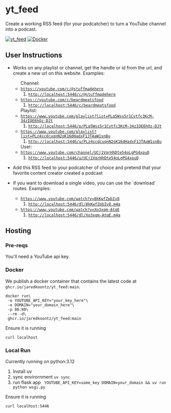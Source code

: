 # yt_feed

Create a working RSS feed (for your podcatcher) to turn a YouTube channel into a podcast.

[![yt_feed](https://github.com/jaredkoontz/yt_feed/actions/workflows/python-app.yml/badge.svg)](https://github.com/jaredkoontz/yt_feed/actions/workflows/python-app.yml)
[![Docker](https://github.com/jaredkoontz/yt_feed/actions/workflows/docker-publish.yml/badge.svg)](https://github.com/jaredkoontz/yt_feed/actions/workflows/docker-publish.yml)

## User Instructions

<ul>
    <li>
        <p>Works on any playlist or channel, get the handle or id from the url, and create a new url on
            this website. Examples:</p>
        <ul>
            Channel:
            <li><code><a href="https://youtube.com/c/@stuffmadehere">https://youtube.com/c/@stuffmadehere</a></code>
                <ol>
                    <li><code><a href="http://localhost:5446/c/@stuffmadehere">http://localhost:5446/c/@stuffmadehere</a></code></li>
                </ol>
            </li>
            <li><code><a href="https://youtube.com/c/beardmeatsfood">https://youtube.com/c/beardmeatsfood</a></code>
                <ol>
                    <li><code><a href="http://localhost:5446/c/beardmeatsfood">http://localhost:5446/c/beardmeatsfood</a></code></li>
                </ol>
            </li>
            Playlist:
            <li>
                <code><a href="https://www.youtube.com/playlist?list=PLq5Wss5r1Cvtfc3KcM-34zIQE6hQz-DJt">https://www.youtube.com/playlist?list=PLq5Wss5r1Cvtfc3KcM-34zIQE6hQz-DJt</a></code>
                <ol>
                    <li><code><a href="http://localhost:5446/p/PLq5Wss5r1Cvtfc3KcM-34zIQE6hQz-DJt">http://localhost:5446/p/PLq5Wss5r1Cvtfc3KcM-34zIQE6hQz-DJt</a></code>
                    </li>
                </ol>
            </li>
            <li>
                <code><a href="https://www.youtube.com/playlist?list=PLz4scdcuqnN2oK16dHadxF1JTAaW1snBu">https://www.youtube.com/playlist?list=PLz4scdcuqnN2oK16dHadxF1JTAaW1snBu</a></code>
                <ol>
                    <li>
                        <code><a href="http://localhost:5446/p/PLz4scdcuqnN2oK16dHadxF1JTAaW1snBu">http://localhost:5446/u/PLz4scdcuqnN2oK16dHadxF1JTAaW1snBu</a></code>
                    </li>
                </ol>
            </li>
            User:
            <li><code><a href="https://www.youtube.com/channel/UCj1VqrHhDte54oLgPG4xpuQ">https://www.youtube.com/channel/UCj1VqrHhDte54oLgPG4xpuQ</a></code>
                <ol>
                    <li>
                        <code><a href="http://localhost:5446/u/UCj1VqrHhDte54oLgPG4xpuQ">http://localhost:5446/u/UCj1VqrHhDte54oLgPG4xpuQ</a></code>
                    </li>
                </ol>
            </li>
        </ul>
    </li>
    <li>
        <p>Add this RSS feed to your podcatcher of choice and pretend that your favorite content creator created a
            podcast</p>
    </li>
    <li>
        <p>If you want to download a single video, you can use the `download` routes. Examples:</p>
        <ul>
            <li>
                <code><a href="https://www.youtube.com/watch?v=8kKwfZpbIv8">https://www.youtube.com/watch?v=8kKwfZpbIv8</a></code>
                <ol>
                    <li><code><a href="http://localhost:5446/dl/8kKwfZpbIv8.m4a">http://localhost:5446/dl/8kKwfZpbIv8.m4a</a></code>
                    </li>
                </ol>
            </li>
            <li>
                <code><a href="https://www.youtube.com/watch?v=Xo3xqm-AtqE">https://www.youtube.com/watch?v=Xo3xqm-AtqE</a></code>
                <ol>
                    <li><code><a href="http://localhost:5446/dl/Xo3xqm-AtqE.m4a">http://localhost:5446/dl/Xo3xqm-AtqE.m4a</a></code>
                    </li>
                </ol>
            </li>
        </ul>
    </li>
</ul>

## Hosting

### Pre-reqs

You'll need a YouTube api key.

### Docker

We publish a docker container that contains the latest code at `ghcr.io/jaredkoontz/yt_feed:main`.

```shell
docker run\
 -e YOUTUBE_API_KEY="your_key_here"\
 -e DOMAIN="your_domain_here"\
 -p 80:80\
 --rm -d\
 ghcr.io/jaredkoontz/yt_feed:main
```

Ensure it is running

`curl localhost`

### Local Run

Currently running on python:3.12

1. Install uv
2. sync envirornment
   `uv sync`
3. run flask app
   ` YOUTUBE_API_KEY=some_key DOMAIN=your_domain && uv run python wsgi.py`

Ensure it is running

`curl localhost:5446`
